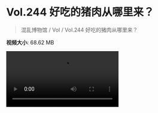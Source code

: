 # Vol.244 好吃的猪肉从哪里来？

> 混乱博物馆 / Vol / Vol.244 好吃的猪肉从哪里来？

**视频大小**: 68.62 MB

<div class="video"><video src="https://file.hsyhx.top/archive/244.mp4" controls preload>🤔 您的浏览器不支持 video 标签</video></div>